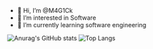 - 👋 Hi, I’m @M4G1Ck
- 👀 I’m interested in Software
- 🌱 I’m currently learning software engineering


![Anurag's GitHub stats](https://github-readme-stats.vercel.app/api?username=M4G1Ck&hide=contribs&theme=dracula&show_icons=true&hide_title=true)
![Top Langs](https://github-readme-stats.vercel.app/api/top-langs/?username=M4G1Ck&hide_title=true&hide_border=true&layout=compact&langs_count=7&exclude_repo=comp426,Redventures-Movie-Quotes&text_color=000&icon_color=fff&bg_color=0,52fa5a,ffc64d&theme=graywhite)
